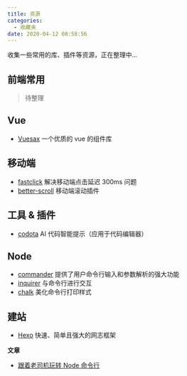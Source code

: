 ```yaml
---
title: 资源
categories:
  - 收藏夹
date: 2020-04-12 08:58:56
---
```


收集一些常用的库、插件等资源，正在整理中...

## 前端常用

> 待整理

## Vue

- [Vuesax](https://lusaxweb.github.io/vuesax/) 一个优质的 vue 的组件库

## 移动端

- [fastclick](https://github.com/ftlabs/fastclick) 解决移动端点击延迟 300ms 问题
- [better-scroll](https://github.com/ustbhuangyi/better-scroll) 移动端滚动插件

## 工具 & 插件

- [codota](https://www.codota.com/) AI 代码智能提示（应用于代码编辑器）

## Node

- [commander](https://github.com/tj/commander.js) 提供了用户命令行输入和参数解析的强大功能
- [inquirer](https://github.com/SBoudrias/Inquirer.js) 与命令行进行交互
- [chalk](https://github.com/chalk/chalk) 美化命令行打印样式

## 建站
- [Hexo](https://hexo.io/zh-tw/) 快速、简单且强大的网志框架

**文章**

- [跟着老司机玩转 Node 命令行](https://blog.csdn.net/qq_41903941/article/details/90259369)
